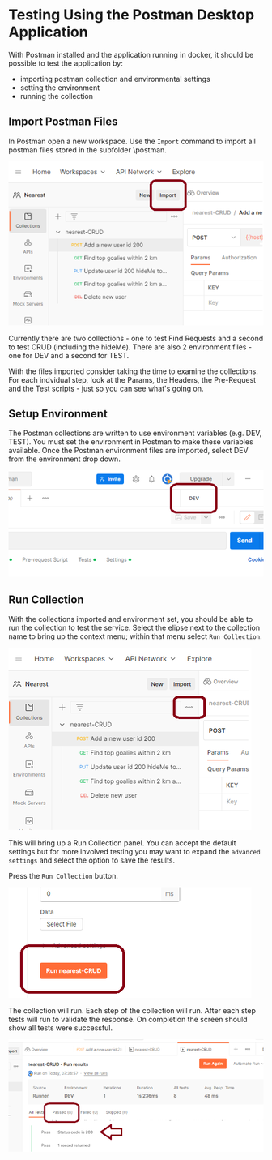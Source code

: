 # Testing Using the Postman Desktop Application

With Postman installed and the application running in docker, it should be possible to test the application by: 

- importing postman collection and environmental settings
- setting the environment
- running the collection

## Import Postman Files

In Postman open a new workspace. Use the `Import` command to import all postman files stored in the subfolder \postman. 

![Postman_Import](img/import.png)

Currently there are two collections - one to test Find Requests and a second to test CRUD (including the hideMe). There are also 2 environment files - one for DEV and a second for TEST. 

With the files imported consider taking the time to examine the collections. For each indvidual step, look at the Params, the Headers, the Pre-Request and the Test scripts - just so you can see what's going on. 

## Setup Environment

The Postman collections are written to use environment variables (e.g. DEV, TEST). You must set the environment in Postman to make these variables available. Once the Postman environment files are imported, select DEV from the environment drop down. 

![Postman_Environment](img/dev_environment.png)

## Run Collection

With the collections imported and environment set, you should be able to run the collection to test the service. Select the elipse next to the collection name to bring up the context menu; within that menu select `Run Collection`. 

![Postman_RunCollection](img/run_collection.png)

This will bring up a Run Collection panel. You can accept the default settings but for more involved testing you may want to expand the `advanced settings`  and select the option to save the results. 

Press the `Run Collection` button. 

![Postman_RunCollectionButton](img/run_collection_button.png)

The collection will run. Each step of the collection will run. After each step tests will run to validate the response. On completion the screen should show all tests were successful. 

![Postman_PostCollectionRun](img/post_run_collection.png)


